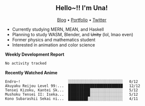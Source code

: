 <h2 align="center">
  Hello~!! I'm Una!
</h2>

<p align="center">
  <a href="https://anarchy.website/">Blog</a> &bull;
  <a href="https://una-ada.github.io/">Portfolio</a> &bull;
  <a href="https://twitter.com/xn__z7x">Twitter</a>
</p>

- Currently studying MERN, MEAN, and Haskell
- Planning to study WASM, Blender, and ~~Unity~~ (lol, lmao even)
- Former physics and mathematics student
- Interested in animation and color science

**Weekly Development Report**

<!--START_SECTION:waka-->

```txt
No activity tracked
```

<!--END_SECTION:waka-->

**Recently Watched Anime**

<!-- RECENT-ANIME:START -->

    Endro~!                      ░░░░░░░░░░░░░░░░░░░░░░░░░   0/12
    Akuyaku Reijou Level 99:...  █████████████████████████   12/12
    Tensei Kizoku, Kantei Sk...  ██████████░░░░░░░░░░░░░░░   5/12
    Mushoku Tensei II: Iseka...  ██████████░░░░░░░░░░░░░░░   5/12
    Kono Subarashii Sekai ni...  █████████░░░░░░░░░░░░░░░░   4/11
<!-- RECENT-ANIME:END -->
